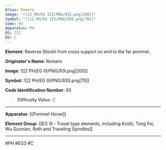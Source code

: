 ```yaml
---
Alias: Romero
Image: "![[2 PH/EG III/PNG/93I.png|200]]"
Symbol: "![[2 PH/EG III/PNG/93S.png|70]]"
Code: 93
Apparatus: PH
EG: III
DV: C
---
```

**Element**: Reverse Stöckli from cross support on end to the far pommel.

**Originator's Name**: Romero

**Image**:
![[2 PH/EG III/PNG/93I.png|200]]

**Symbol**:
![[2 PH/EG III/PNG/93S.png|70]]

**Code Identification Number**: 93

>**Difficulty Value**: C

___
**Apparatus**: [[Pommel Horse]]

**Element Group**: [[EG III - Travel type elements, including Krolls, Tong Fei, Wu Guonian, Roth and Traveling Spindles]]
___
#PH #EG3 #C
